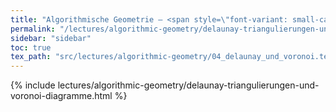 ```yaml
---
title: "Algorithmische Geometrie – <span style=\"font-variant: small-caps;\">Delaunay</span>-Triangulierungen und <span style=\"font-variant: small-caps;\">Voronoi</span>-Diagramme"
permalink: "/lectures/algorithmic-geometry/delaunay-triangulierungen-und-voronoi-diagramme.html"
sidebar: "sidebar"
toc: true
tex_path: "src/lectures/algorithmic-geometry/04_delaunay_und_voronoi.tex"
---
```


{% include lectures/algorithmic-geometry/delaunay-triangulierungen-und-voronoi-diagramme.html %}